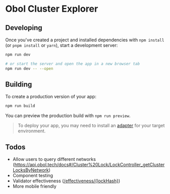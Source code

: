 # Obol Cluster Explorer

## Developing

Once you've created a project and installed dependencies with `npm install` (or `pnpm install` or `yarn`), start a development server:

```bash
npm run dev

# or start the server and open the app in a new browser tab
npm run dev -- --open
```

## Building

To create a production version of your app:

```bash
npm run build
```

You can preview the production build with `npm run preview`.

> To deploy your app, you may need to install an [adapter](https://kit.svelte.dev/docs/adapters) for your target environment.

## Todos

- Allow users to query different networks (https://api.obol.tech/docs#/Cluster%20Lock/LockController_getClusterLocksByNetwork)
- Component testing
- Validator effectiveness ([/effectiveness/{lockHash}](https://api.obol.tech/docs#/Cluster%20Effectiveness/EffectivenessController_getClusterLock))
- More mobile friendly
